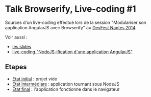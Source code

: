Talk Browserify, Live-coding #1 
==============

Sources d'un live-coding effectué lors de la session "Modulariser son application AngularJS avec Browserify" au [DevFest Nantes 2014](http://devfest.gdgnantes.com).

Voir aussi :
* [les slides](https://speakerdeck.com/antoinerichard/browserify-et-angularjs)
* [live-coding "NodeJS-ification d'une application AngularJS"](https://github.com/antoine-richard/devfest-browserify-demo2)

## Etapes

* [Etat initial](https://github.com/antoine-richard/devfest-browserify-demo1/tree/init) : projet vide
* [Etat intermédiare](https://github.com/antoine-richard/devfest-browserify-demo1/tree/middle) : application tournant sous NodeJS
* [Etat final](https://github.com/antoine-richard/devfest-browserify-demo1/tree/end) : l'application fonctionne dans le navigateur
